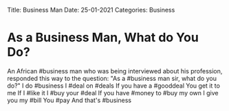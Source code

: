 Title: Business Man
Date: 25-01-2021
Categories: Business

# As a Business Man, What do You Do?

An African #business man who was being interviewed about his profession, responded this way to the question: "As a #business man sir, what do you do?"
    I do #business
    I #deal on #deals
    If you have a #gooddeal
    You get it to me
    If I #like it
    I #buy your #deal
    If you have #money to #buy my own
    I give you my #bill
    You #pay
    And that's #business
